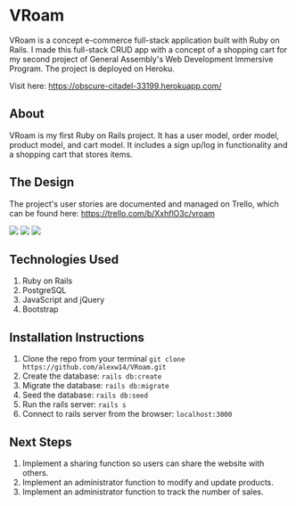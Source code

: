 # VRoam
VRoam is a concept e-commerce full-stack application built with Ruby on Rails. I made this full-stack CRUD app with a concept of a shopping cart for my second project of General Assembly's Web Development Immersive Program. The project is deployed on Heroku.

Visit here: https://obscure-citadel-33199.herokuapp.com/

## About
VRoam is my first Ruby on Rails project. It has a user model, order model, product model, and cart model. It includes a sign up/log in functionality and a shopping cart that stores items. 

## The Design
The project's user stories are documented and managed on Trello, which can be found here: https://trello.com/b/XxhflO3c/vroam

<img src="https://i.imgur.com/VfN1iXz.jpg">
<img src="https://i.imgur.com/JbnVZZE.jpg">
<img src="https://i.imgur.com/QUEK4x9.png">

## Technologies Used
1. Ruby on Rails
2. PostgreSQL
3. JavaScript and jQuery
4. Bootstrap

## Installation Instructions
1. Clone the repo from your terminal ```git clone https://github.com/alexw14/VRoam.git```
2. Create the database: ```rails db:create```
3. Migrate the database: ```rails db:migrate```
4. Seed the database: ```rails db:seed```
5. Run the rails server: ```rails s```
6. Connect to rails server from the browser: ```localhost:3000```

## Next Steps
1. Implement a sharing function so users can share the website with others.
2. Implement an administrator function to modify and update products.
3. Implement an administrator function to track the number of sales.